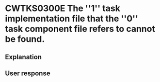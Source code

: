 # CWTKS0300E The ''1'' task implementation file that the ''0'' task component file refers to cannot be found.

## Explanation

## User response